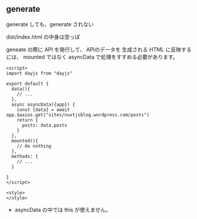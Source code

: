 ## generate 

generate しても、generate されない

dist/index.html の中身は空っぽ

geneate の際に API を発行して、
APIのデータを 生成される HTML に反映するには、
mounted ではなく asyncData で処理をすすめる必要があります。

```vue
<script>
import dayjs from "dayjs"

export default {
  data(){
    // ...
  },
  async asyncData({app}) {
    const {data} = await app.$axios.get("sites/nuxtjsblog.wordpress.com/posts")
    return {
      posts: data.posts
    }
  },
  mounted(){
    // do nothing
  },
  methods: {
    // ...
  }

}
</script>

<style>
</style>

```

- asyncData の中では this が使えません。
